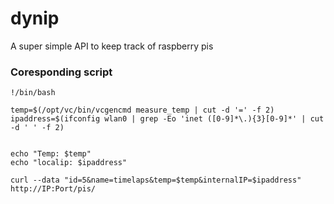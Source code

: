 # dynip
A super simple API to keep track of raspberry pis


### Coresponding script
```
!/bin/bash

temp=$(/opt/vc/bin/vcgencmd measure_temp | cut -d '=' -f 2)
ipaddress=$(ifconfig wlan0 | grep -Eo 'inet ([0-9]*\.){3}[0-9]*' | cut -d ' ' -f 2)


echo "Temp: $temp"
echo "localip: $ipaddress"

curl --data "id=5&name=timelaps&temp=$temp&internalIP=$ipaddress" http://IP:Port/pis/
```
